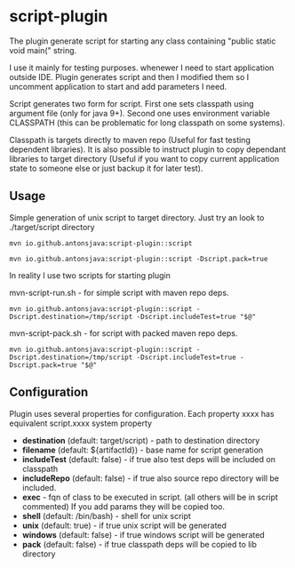
# script-plugin

  The plugin generate script for starting any class containing "public static void main(" string.

  I use it mainly for testing purposes. whenewer I need to start application outside IDE. Plugin 
  generates script and then I modified them so I uncomment application to start and add parameters I need.
	
  Script generates two form for script. First one sets classpath using argument file (only for java 9+). 
  Second one uses environment variable CLASSPATH (this can be problematic for long classpath on some systems).  

  Classpath is targets directly to maven repo (Useful for fast testing dependent libraries). It is also possible 
  to instruct plugin to copy dependant libraries to target directory (Useful if you want to copy current 
  application state to someone else or just backup it for later test). 
  

## Usage

Simple generation of unix script to target directory. Just try an look to ./target/script directory

```
mvn io.github.antonsjava:script-plugin::script 
```
```
mvn io.github.antonsjava:script-plugin::script -Dscript.pack=true
```

In reality I use two scripts for starting plugin

mvn-script-run.sh - for simple script with maven repo deps.

```
mvn io.github.antonsjava:script-plugin::script -Dscript.destination=/tmp/script -Dscript.includeTest=true "$@"
```

mvn-script-pack.sh - for script with packed maven repo deps.

```
mvn io.github.antonsjava:script-plugin::script -Dscript.destination=/tmp/script -Dscript.includeTest=true -Dscript.pack=true "$@"
```

## Configuration

Plugin uses several properties for configuration. Each property xxxx has equivalent script.xxxx system property

 - **destination** (default: target/script) - path to destination directory
 - **filename** (default: ${artifactId}) - base name for script generation
 - **includeTest** (default: false) - if true also test deps will be included on classpath
 - **includeRepo** (default: false) - if true also source repo directory will be included.
 - **exec** - fqn of class to be executed in script. (all others will be in script commented) If you add params they will be copied too.
 - **shell** (default: /bin/bash) - shell for unix script
 - **unix** (default: true) - if true unix script will be generated
 - **windows** (default: false) - if true windows script will be generated
 - **pack** (default: false) - if true classpath deps will be copied to lib directory

